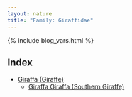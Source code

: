 ```yaml
---
layout: nature
title: "Family: Giraffidae"
---
```


{% include blog_vars.html %}

## Index
* [Giraffa (Giraffe)]({{site.url}}/nature/animalia/chordata/mammalia/artiodactyla/giraffidae/giraffa.html)
  * [Giraffa Giraffa (Southern Giraffe)]({{site.url}}/nature/animalia/chordata/mammalia/artiodactyla/giraffidae/giraffa/giraffa_giraffa.html)



